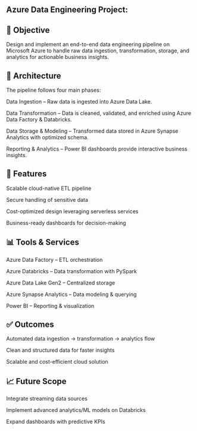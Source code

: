 Azure Data Engineering Project:
-------------------------------------------------------------
📌 Objective
------------

Design and implement an end-to-end data engineering pipeline on Microsoft Azure to handle raw data ingestion, transformation, storage, and analytics for actionable business insights.

🚀 Architecture
---------------

The pipeline follows four main phases:

Data Ingestion – Raw data is ingested into Azure Data Lake.

Data Transformation – Data is cleaned, validated, and enriched using Azure Data Factory & Databricks.

Data Storage & Modeling – Transformed data stored in Azure Synapse Analytics with optimized schema.

Reporting & Analytics – Power BI dashboards provide interactive business insights.

🔑 Features
-----------

Scalable cloud-native ETL pipeline

Secure handling of sensitive data

Cost-optimized design leveraging serverless services

Business-ready dashboards for decision-making

📊 Tools & Services
-------------------

Azure Data Factory – ETL orchestration

Azure Databricks – Data transformation with PySpark

Azure Data Lake Gen2 – Centralized storage

Azure Synapse Analytics – Data modeling & querying

Power BI – Reporting & visualization

✅ Outcomes
-----------

Automated data ingestion → transformation → analytics flow

Clean and structured data for faster insights

Scalable and cost-efficient cloud solution

📈 Future Scope
---------------

Integrate streaming data sources

Implement advanced analytics/ML models on Databricks

Expand dashboards with predictive KPIs
